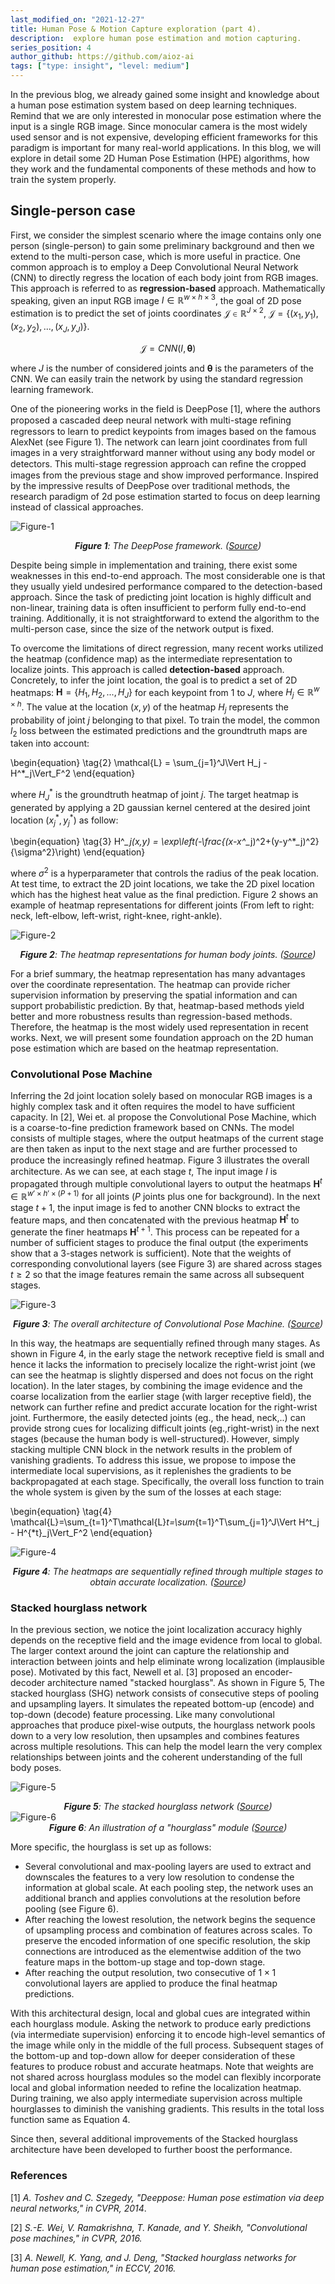 ```yaml
---
last_modified_on: "2021-12-27"
title: Human Pose & Motion Capture exploration (part 4).
description:  explore human pose estimation and motion capturing. 
series_position: 4
author_github: https://github.com/aioz-ai
tags: ["type: insight", "level: medium"]
---
```


In the previous blog, we already gained some insight and knowledge about a human pose estimation system based on deep learning techniques. Remind that we are only interested in monocular pose estimation where the input is a single RGB image. Since monocular camera is the most widely used sensor and is not expensive, developing efficient frameworks for this paradigm is important for many real-world applications. In this blog, we will explore in detail some 2D Human Pose Estimation (HPE) algorithms, how they work and the fundamental components of these methods and how to train the system properly.

## Single-person case
First, we consider the simplest scenario where the image contains only one person (single-person) to gain some preliminary background and then we extend to the multi-person case, which is more useful in practice. One common approach is to employ a Deep Convolutional Neural Network (CNN) to directly regress the location of each body joint from RGB images. This approach is referred to as **regression-based** approach. Mathematically speaking, given an input RGB image $I \in \mathbb{R}^{w\times h \times 3}$, the goal of 2D pose estimation is to predict the set of joints coordinates $\mathcal{J} \in \mathbb{R}^{J \times 2}$, $\mathcal{J} = \{(x_1,y_1),(x_2,y_2),...,(x_J, y_J)\}$.

$$
\begin{equation} \tag{1}
\mathcal{J} = CNN(I, \mathbf{\theta})
\end{equation}
$$


where $J$ is the number of considered joints and $\mathbf{\theta}$ is the parameters of the CNN. We can easily train the network by using the standard regression learning framework. 

One of the pioneering works in the field is DeepPose [1], where the authors proposed a cascaded deep neural network with multi-stage reﬁning regressors to learn to predict keypoints from images based on the famous AlexNet (see Figure 1). The network can learn joint coordinates from full images in a very straightforward manner without using any body model or detectors. This multi-stage regression approach can reﬁne the cropped images from the previous stage and show improved performance. Inspired by the impressive results of DeepPose over traditional methods, the research paradigm of 2d pose estimation started to focus on deep learning instead of classical approaches.

![Figure-1](https://i.imgur.com/twRdOOg.png)*<center>**Figure 1**: The DeepPose framework. ([Source](https://arxiv.org/pdf/1312.4659.pdf))</center>*


Despite being simple in implementation and training, there exist some weaknesses in this end-to-end approach. The most considerable one is that they usually yield undesired performance compared to the detection-based approach. Since the task of predicting joint location is highly difficult and non-linear, training data is often insufficient to perform fully end-to-end training. Additionally, it is not straightforward to extend the algorithm to the multi-person case, since the size of the network output is fixed. 



To overcome the limitations of direct regression, many recent works utilized the heatmap (confidence map) as the intermediate representation to localize joints. This approach is called **detection-based** approach. Concretely, to infer the joint location, the goal is to predict a set of 2D heatmaps: $\mathbf{H} = \{H_1, H_2,...,H_J\}$ for each keypoint from 1 to $J$, where $H_j \in \mathbb{R}^{w \times h}$. The value at the location $(x,y)$ of the heatmap $H_j$ represents the probability of joint $j$ belonging to that pixel. To train the model, the common $l_2$ loss between the estimated predictions and the groundtruth maps are taken into account:


\begin{equation} \tag{2}
\mathcal{L} = \sum_{j=1}^J\Vert H_j - H^*_j\Vert_F^2
\end{equation}

where $H^*_J$ is the groundtruth heatmap of joint $j$. The target heatmap is generated by applying a 2D gaussian kernel centered at the desired joint location $(x^*_j,y^*_j)$ as follow: 

\begin{equation} \tag{3}
H^*_j(x,y) = \exp\left(-\frac{(x-x^*_j)^2+(y-y^*_j)^2}{\sigma^2}\right)
\end{equation}

where $σ^2$ is a hyperparameter that controls the radius of the peak location. At test time, to extract the 2D joint locations, we take the 2D pixel location which has the highest heat value as the final prediction. Figure 2 shows an example of heatmap representations for different joints (From left to right: neck, left-elbow, left-wrist, right-knee, right-ankle).

![Figure-2](https://i.imgur.com/M9J8gRt.png)*<center>**Figure 2**: The heatmap representations for human body joints. ([Source](https://arxiv.org/pdf/1603.06937.pdf)) </center>*


For a brief summary, the heatmap representation has many advantages over the coordinate representation. The heatmap can provide richer supervision information by preserving the spatial information and can support probabilistic prediction. By that, heatmap-based methods yield better and more robustness results than regression-based methods. Therefore, the heatmap is the most widely used representation in recent works. Next, we will present some foundation approach on the 2D human pose estimation which are based on the heatmap representation.

### Convolutional Pose Machine
Inferring the 2d joint location solely based on monocular RGB images is a highly complex task and it often requires the model to have sufficient capacity. In [2], Wei et. al propose the Convolutional Pose Machine, which is a coarse-to-fine prediction framework based on CNNs. The model consists of multiple stages, where the output heatmaps of the current stage are then taken as input to the next stage and are further processed to produce the increasingly reﬁned heatmap. Figure 3 illustrates the overall architecture. As we can see, at each stage $t$, The input image $I$ is propagated through multiple convolutional layers to output the heatmaps $\mathbf{H}^t \in \mathbb{R}^{w' \times h' \times (P+1)}$ for all joints ($P$ joints plus one for background). In the next stage $t+1$, the input image is fed to another CNN blocks to extract the feature maps, and then concatenated with the previous heatmap $\mathbf{H}^t$ to generate the finer heatmaps $\mathbf{H}^{t+1}$. This process can be repeated for a number of sufficient stages to produce the final output (the experiments show that a 3-stages network is sufficient). Note that the weights of corresponding convolutional layers (see Figure 3) are shared across stages $t \geq 2$ so that the image features remain the same across all subsequent stages.



![Figure-3](https://i.imgur.com/lazyofn.png)*<center>**Figure 3**: The overall architecture of Convolutional Pose Machine. ([Source](https://arxiv.org/pdf/1602.00134.pdf))</center>*

In this way, the heatmaps are sequentially refined through many stages. As shown in Figure 4, in the early stage the network receptive field is small and hence it lacks the information to precisely localize the right-wrist joint (we can see the heatmap is slightly dispersed and does not focus on the right location). In the later stages, by combining the image evidence and the coarse localization from the earlier stage (with larger receptive field), the network can further refine and predict accurate location for the right-wrist joint. Furthermore, the easily detected joints (eg., the head, neck,..) can provide strong cues for localizing difficult joints (eg.,right-wrist) in the next stages (because the human body is well-structured). However, simply stacking multiple CNN block in the network results in the problem of vanishing gradients. To address this issue, we propose to impose the intermediate local supervisions, as it replenishes the gradients to be backpropagated at each stage. Specifically, the overall loss function to train the whole system is given by the sum of the losses at each stage:

\begin{equation} \tag{4}
\mathcal{L}=\sum_{t=1}^T\mathcal{L}_t=\sum_{t=1}^T\sum_{j=1}^J\Vert H^t_j - H^{*t}_j\Vert_F^2
\end{equation}

![Figure-4](https://i.imgur.com/vDYftLX.png)*<center>
**Figure 4**: The heatmaps are sequentially refined through multiple stages to obtain accurate localization. ([Source](https://arxiv.org/pdf/1602.00134.pdf)) </center>*



### Stacked hourglass network

In the previous section, we notice the joint localization accuracy highly depends on the receptive field and the image evidence from local to global. The larger context around the joint can capture the relationship and interaction between joints and help eliminate wrong localization (implausible pose). Motivated by this fact, Newell et al. [3] proposed an encoder-decoder architecture named "stacked hourglass". As shown in Figure 5, The stacked hourglass (SHG) network consists of consecutive steps of pooling and upsampling layers. It simulates the repeated bottom-up (encode) and top-down (decode) feature processing. Like many convolutional approaches that produce pixel-wise outputs, the hourglass network pools down to a very low resolution, then upsamples and combines features across multiple resolutions. This can help the model learn the very complex relationships between joints and the coherent understanding of the full body poses. 

![Figure-5](https://i.imgur.com/EK5UaaS.png)*<center>
**Figure 5**: The stacked hourglass network ([Source](https://arxiv.org/pdf/1603.06937.pdf)) </center>*
![Figure-6](https://i.imgur.com/vSqqEeD.png)*<center>
**Figure 6**: An illustration of a "hourglass" module ([Source](https://arxiv.org/pdf/1603.06937.pdf)) </center>*


More specific, the hourglass is set up as follows: 
* Several convolutional and max-pooling layers are used to extract and downscales the features to a very low resolution to condense the information at global scale. At each pooling step, the network uses an additional branch and applies convolutions at the resolution before pooling (see Figure 6).
*  After reaching the lowest resolution, the network begins the sequence of upsampling process and combination of features across scales. To preserve the encoded information of one specific resolution, the skip connections are introduced as the elementwise addition of the two feature maps in the bottom-up stage and top-down stage.
* After reaching the output resolution, two consecutive of $1\times 1$ convolutional layers are applied to produce the final heatmap predictions.

With this architectural design, local and global cues are integrated within each hourglass module. Asking the network to produce early predictions (via intermediate supervision) enforcing it to encode high-level semantics of the image while only in the middle of the full process. Subsequent stages of the bottom-up and top-down allow for deeper consideration of these features to produce robust and accurate heatmaps. Note that weights are not shared across hourglass modules so the model can flexibly incorporate local and global information needed to refine the localization heatmap. During training, we also apply intermediate supervision across multiple hourglasses to diminish the vanishing gradients. This results in the total loss function same as Equation 4. 

Since then, several additional improvements of the Stacked hourglass architecture have been developed to further boost the performance.


<!-- ### Next
**Note that the predicted 2d location of heatmap-based method is the discrete number in the pixel coordinate**. This is different from the direct regression where the output location is in the continuous domain (sub-pixel level prediction), which might be useful in some other tasks. To address this, Luvizon et al. [3] proposed soft-argmax function -->


### References
[1] *A. Toshev and C. Szegedy, "Deeppose: Human pose estimation via deep neural networks," in CVPR, 2014*.

[2] *S.-E. Wei, V. Ramakrishna, T. Kanade, and Y. Sheikh, "Convolutional pose machines," in CVPR, 2016.*

[3] *A. Newell, K. Yang, and J. Deng, "Stacked hourglass networks for human pose estimation," in ECCV, 2016.*